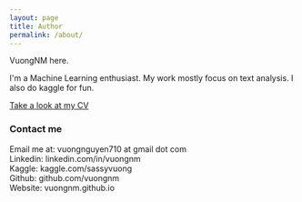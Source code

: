```yaml
---
layout: page
title: Author
permalink: /about/
---
```


VuongNM here.

I'm a Machine Learning enthusiast. My work mostly focus on text analysis. I also do kaggle for fun.

[Take a look at my CV](https://vuongnm.github.io/images/NguyenMinhVuong-CV.pdf)

### Contact me

Email me at: vuongnguyen710 at gmail dot com <br/>
Linkedin: linkedin.com/in/vuongnm <br/>
Kaggle: kaggle.com/sassyvuong <br/>
Github: github.com/vuongnm <br/>
Website: vuongnm.github.io <br/>